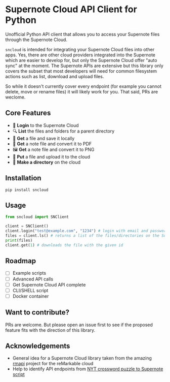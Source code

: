# Supernote Cloud API Client for Python

Unofficial Python API client that allows you to access your Supernote files through the Supernote Cloud.

`sncloud` is intended for integrating your Supernote Cloud files into other apps. Yes, there are other cloud providers integrated into the Supernote which are easier to develop for, but only the Supernote Cloud offer "auto sync" at the moment. The Supernote APIs are extensive but this library only covers the subset that most developers will need for common filesystem actions such as list, download and upload files.

So while it doesn't currently cover every endpoint (for example you cannot delete, move or rename files) it will likely work for you. That said, PRs are weclome.

## Core Features

- 🔑 **Login** to the Supernote Cloud
- 🔍 **List** the files and folders for a parent directory
- 💾 **Get** a file and save it locally
- 📄 **Get** a note file and convert it to PDF
- 🖼 **Get** a note file and convert it to PNG
- 🔼 **Put** a file and upload it to the cloud
- 📂 **Make a directory** on the cloud

## Installation

`pip install sncloud`

## Usage

```python
from sncloud import SNClient

client = SNClient()
client.login("test@example.com", "1234") # login with email and password
files = client.ls() # returns a list of the files/directories on the Supernote
print(files)
client.get(1) # downloads the file with the given id
```

## Roadmap

- [ ] Example scripts
- [ ] Advanced API calls
- [ ] Get Supernote Cloud API complete
- [ ] CLI/SHELL script
- [ ] Docker container

## Want to contribute?

PRs are welcome. But please open an issue first to see if the proposed feature fits with the direction of this library.

## Acknowledgements

- General idea for a Supernote Cloud library taken from the amazing [rmapi](https://github.com/juruen/rmapi) project for the reMarkable cloud
- Help to identify API endpoints from [NYT crossword puzzle to Supernote script](https://github.com/bwhitman/supernote-cloud-python)
